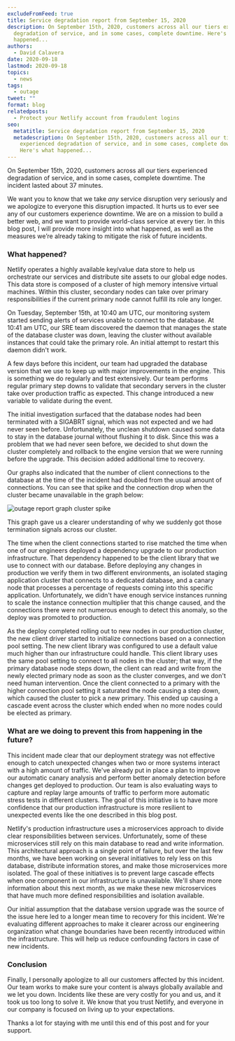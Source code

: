 ```yaml
---
excludeFromFeed: true
title: Service degradation report from September 15, 2020
description: On September 15th, 2020, customers across all our tiers experienced
  degradation of service, and in some cases, complete downtime. Here's what
  happened...
authors:
  - David Calavera
date: 2020-09-18
lastmod: 2020-09-18
topics:
  - news
tags:
  - outage
tweet: ""
format: blog
relatedposts:
  - Protect your Netlify account from fraudulent logins
seo:
  metatitle: Service degradation report from September 15, 2020
  metadescription: On September 15th, 2020, customers across all our tiers
    experienced degradation of service, and in some cases, complete downtime.
    Here's what happened...
---
```

On September 15th, 2020, customers across all our tiers experienced degradation of service, and in some cases, complete downtime. The incident lasted about 37 minutes.

We want you to know that we take *any* service disruption very seriously and we apologize to everyone this disruption impacted. It hurts us to ever see any of our customers experience downtime. We are on a mission to build a better web, and we want to provide world-class service at every tier. In this blog post, I will provide more insight into what happened, as well as the measures we’re already taking to mitigate the risk of future incidents.

### What happened?

Netlify operates a highly available key/value data store to help us orchestrate our services and distribute site assets to our global edge nodes. This data store is composed of a cluster of high memory intensive virtual machines. Within this cluster, secondary nodes can take over primary responsibilities if the current primary node cannot fulfill its role any longer.

On Tuesday, September 15th, at 10:40 am UTC, our monitoring system started sending alerts of services unable to connect to the database. At 10:41 am UTC, our SRE team discovered the daemon that manages the state of the database cluster was down, leaving the cluster without available instances that could take the primary role. An initial attempt to restart this daemon didn't work.

A few days before this incident, our team had upgraded the database version that we use to keep up with major improvements in the engine. This is something we do regularly and test extensively. Our team performs regular primary step downs to validate that secondary servers in the cluster take over production traffic as expected. This change introduced a new variable to validate during the event.

The initial investigation surfaced that the database nodes had been terminated with a SIGABRT signal, which was not expected and we had never seen before. Unfortunately, the unclean shutdown caused some data to stay in the database journal without flushing it to disk. Since this was a problem that we had never seen before, we decided to shut down the cluster completely and rollback to the engine version that we were running before the upgrade. This decision added additional time to recovery.

Our graphs also indicated that the number of client connections to the database at the time of the incident had doubled from the usual amount of connections. You can see that spike and the connection drop when the cluster became unavailable in the graph below:

![outage report graph cluster spike](/img/blog/netlify-outage-report-graph-setp-2020.png)

This graph gave us a clearer understanding of why we suddenly got those termination signals across our cluster.

The time when the client connections started to rise matched the time when one of our engineers deployed a dependency upgrade to our production infrastructure. That dependency happened to be the client library that we use to connect with our database. Before deploying any changes in production we verify them in two different environments, an isolated staging application cluster that connects to a dedicated database, and a canary node that processes a percentage of requests coming into this specific application. Unfortunately, we didn't have enough service instances running to scale the instance connection multiplier that this change caused, and the connections there were not numerous enough to detect this anomaly, so the deploy was promoted to production.

As the deploy completed rolling out to new nodes in our production cluster, the new client driver started to initialize connections based on a connection pool setting. The new client library was configured to use a default value much higher than our infrastructure could handle. This client library uses the same pool setting to connect to all nodes in the cluster; that way, if the primary database node steps down, the client can read and write from the newly elected primary node as soon as the cluster converges, and we don't need human intervention. Once the client connected to a primary with the higher connection pool setting it saturated the node causing a step down, which caused the cluster to pick a new primary. This ended up causing a cascade event across the cluster which ended when no more nodes could be elected as primary.

### What are we doing to prevent this from happening in the future?

This incident made clear that our deployment strategy was not effective enough to catch unexpected changes when two or more systems interact with a high amount of traffic. We've already put in place a plan to improve our automatic canary analysis and perform better anomaly detection before changes get deployed to production. Our team is also evaluating ways to capture and replay large amounts of traffic to perform more automatic stress tests in different clusters. The goal of this initiative is to have more confidence that our production infrastructure is more resilient to unexpected events like the one described in this blog post.

Netlify's production infrastructure uses a microservices approach to divide clear responsibilities between services. Unfortunately, some of these microservices still rely on this main database to read and write information. This architectural approach is a single point of failure, but over the last few months, we have been working on several initiatives to rely less on this database, distribute information stores, and make those microservices more isolated. The goal of these initiatives is to prevent large cascade effects when one component in our infrastructure is unavailable. We'll share more information about this next month, as we make these new microservices that have much more defined responsibilities and isolation available.

Our initial assumption that the database version upgrade was the source of the issue here led to a longer mean time to recovery for this incident. We're evaluating different approaches to make it clearer across our engineering organization what change boundaries have been recently introduced within the infrastructure. This will help us reduce confounding factors in case of new incidents.

### Conclusion

Finally, I personally apologize to all our customers affected by this incident. Our team works to make sure your content is always globally available and we let you down. Incidents like these are very costly for you and us, and it took us too long to solve it. We know that you trust Netlify, and everyone in our company is focused on living up to your expectations.

Thanks a lot for staying with me until this end of this post and for your support.